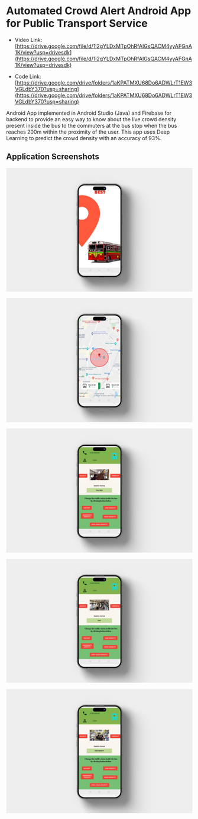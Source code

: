 # Automated Crowd Alert Android App for Public Transport Service

- Video Link: [https://drive.google.com/file/d/1l2gYLDxMTpOhRfAIGsQACM4yyAFGnA1K/view?usp=drivesdk](https://drive.google.com/file/d/1l2gYLDxMTpOhRfAIGsQACM4yyAFGnA1K/view?usp=drivesdk)

- Code Link: [https://drive.google.com/drive/folders/1aKPATMXU68Do6ADWLrT1EW3VGLdbY370?usp=sharing](https://drive.google.com/drive/folders/1aKPATMXU68Do6ADWLrT1EW3VGLdbY370?usp=sharing)

Android App implemented in Android Studio (Java) and Firebase for backend to provide an easy way to know about the live crowd density present inside the bus to the commuters at the bus stop when the bus reaches 200m within the proximity of the user. This app uses Deep Learning to predict the crowd density with an accuracy of 93%.

## Application Screenshots

![App Screen 1](https://github.com/saksheessawant/automated-crowd-alert-app/blob/main/images/app_screen_1.png?raw=true)

![App Screen 2](https://github.com/saksheessawant/automated-crowd-alert-app/blob/main/images/app_screen_2.png?raw=true)

![App Screen 3](https://github.com/saksheessawant/automated-crowd-alert-app/blob/main/images/app_screen_3.png?raw=true)

![App Screen 4](https://github.com/saksheessawant/automated-crowd-alert-app/blob/main/images/app_screen_4.png?raw=true)

![App Screen 5](https://github.com/saksheessawant/automated-crowd-alert-app/blob/main/images/app_screen_5.png?raw=true)